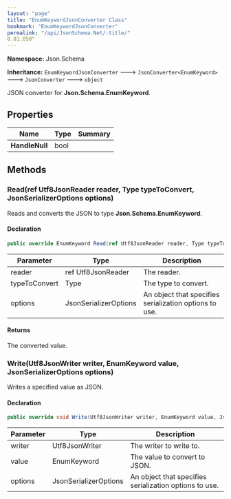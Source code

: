 ```yaml
---
layout: "page"
title: "EnumKeywordJsonConverter Class"
bookmark: "EnumKeywordJsonConverter"
permalink: "/api/JsonSchema.Net/:title/"
0.01.050"
---
```

**Namespace:** Json.Schema

**Inheritance:**
`EnumKeywordJsonConverter`
 🡒 
`JsonConverter<EnumKeyword>`
 🡒 
`JsonConverter`
 🡒 
`object`

JSON converter for **Json.Schema.EnumKeyword**.

## Properties

| Name | Type | Summary |
|---|---|---|
| **HandleNull** | bool |  |

## Methods

### Read(ref Utf8JsonReader reader, Type typeToConvert, JsonSerializerOptions options)

Reads and converts the JSON to type **Json.Schema.EnumKeyword**.

#### Declaration

```c#
public override EnumKeyword Read(ref Utf8JsonReader reader, Type typeToConvert, JsonSerializerOptions options)
```

| Parameter | Type | Description |
|---|---|---|
| reader | ref Utf8JsonReader | The reader. |
| typeToConvert | Type | The type to convert. |
| options | JsonSerializerOptions | An object that specifies serialization options to use. |


#### Returns

The converted value.

### Write(Utf8JsonWriter writer, EnumKeyword value, JsonSerializerOptions options)

Writes a specified value as JSON.

#### Declaration

```c#
public override void Write(Utf8JsonWriter writer, EnumKeyword value, JsonSerializerOptions options)
```

| Parameter | Type | Description |
|---|---|---|
| writer | Utf8JsonWriter | The writer to write to. |
| value | EnumKeyword | The value to convert to JSON. |
| options | JsonSerializerOptions | An object that specifies serialization options to use. |


